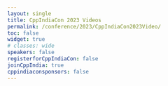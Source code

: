 ```yaml
---
layout: single
title: CppIndiaCon 2023 Videos
permalink: /conference/2023/CppIndiaCon2023Video/
toc: false
widget: true
# classes: wide
speakers: false
registerforCppIndiaCon: false
joinCppIndia: true
cppindiaconsponsors: false
---
```


<!-- <iframe width="560" height="315" src="https://www.youtube-nocookie.com/embed/Yz572HZOF5g" title="YouTube video player" frameborder="0" allow="accelerometer; autoplay; clipboard-write; encrypted-media; gyroscope; picture-in-picture" allowfullscreen></iframe>
<br>

<iframe width="560" height="315" src="https://www.youtube-nocookie.com/embed/gZ6htjPMJCk" title="YouTube video player" frameborder="0" allow="accelerometer; autoplay; clipboard-write; encrypted-media; gyroscope; picture-in-picture" allowfullscreen></iframe>
<br>

<iframe width="560" height="315" src="https://www.youtube-nocookie.com/embed/1YH0Jxg60Ow" title="YouTube video player" frameborder="0" allow="accelerometer; autoplay; clipboard-write; encrypted-media; gyroscope; picture-in-picture" allowfullscreen></iframe></iframe>
<br>

<iframe width="560" height="315" src="https://www.youtube-nocookie.com/embed/HAy6W0UdPqw" title="YouTube video player" frameborder="0" allow="accelerometer; autoplay; clipboard-write; encrypted-media; gyroscope; picture-in-picture" allowfullscreen></iframe>
<br>

<iframe width="560" height="315" src="https://www.youtube-nocookie.com/embed/jJ63MexJY1s" title="YouTube video player" frameborder="0" allow="accelerometer; autoplay; clipboard-write; encrypted-media; gyroscope; picture-in-picture" allowfullscreen></iframe>
<br>
<pre> -->
















</pre>